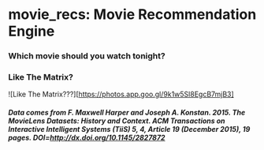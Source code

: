 # movie_recs: Movie Recommendation Engine
### Which movie should you watch tonight?

### Like The Matrix?
![Like The Matrix???][https://photos.app.goo.gl/9k1w5Sl8EgcB7mjB3]
##### Data comes from F. Maxwell Harper and Joseph A. Konstan. 2015. The MovieLens Datasets: History and Context. ACM Transactions on Interactive Intelligent Systems (TiiS) 5, 4, Article 19 (December 2015), 19 pages. DOI=http://dx.doi.org/10.1145/2827872
